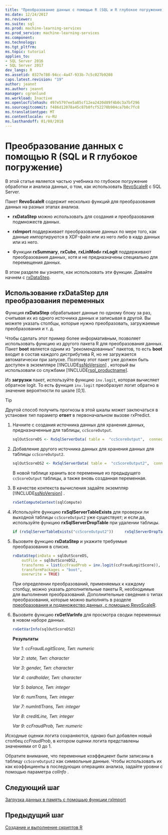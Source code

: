 ```yaml
---
title: "Преобразование данных с помощью R (SQL и R глубокое погружение) | Документы Microsoft"
ms.date: 12/24/2017
ms.reviewer: 
ms.suite: sql
ms.prod: machine-learning-services
ms.prod_service: machine-learning-services
ms.component: 
ms.technology: 
ms.tgt_pltfrm: 
ms.topic: tutorial
applies_to:
- SQL Server 2016
- SQL Server 2017
dev_langs: R
ms.assetid: 0327e788-94cc-4a47-933b-7c5c027b9208
caps.latest.revision: "19"
author: jeannt
ms.author: jeannt
manager: cgronlund
ms.workload: Inactive
ms.openlocfilehash: 497e5797ee5a85cf12ea2420d89f4b0c3a7bf296
ms.sourcegitcommit: f486d12078a45c87b0fcf52270b904ca7b0c7fc8
ms.translationtype: MT
ms.contentlocale: ru-RU
ms.lasthandoff: 01/08/2018
---
```

# <a name="transform-data-using-r-sql-and-r-deep-dive"></a>Преобразование данных с помощью R (SQL и R глубокое погружение)

В этой статье является частью учебника по глубокое погружение обработки и анализа данных, о том, как использовать [RevoScaleR](https://docs.microsoft.com/machine-learning-server/r-reference/revoscaler/revoscaler) с SQL Server.

Пакет **RevoScaleR** содержит несколько функций для преобразования данных на разных этапах анализа.

- **rxDataStep** можно использовать для создания и преобразования подмножеств данных.

- **rxImport** поддерживает преобразование данных по мере того, как данные импортируются в XDF-файл или из него либо в кадр данных или из него.

- Функции **rxSummary**, **rxCube**, **rxLinMod**и **rxLogit** поддерживают преобразования данных, хотя и не предназначены специально для перемещения данных.

В этом разделе вы узнаете, как использовать эти функции. Давайте начнем с [rxDataStep](https://docs.microsoft.com/machine-learning-server/r-reference/revoscaler/rxdatastep).

## <a name="use-rxdatastep-to-transform-variables"></a>Использование rxDataStep для преобразования переменных

Функция **rxDataStep** обрабатывает данные по одному блоку за раз, считывая их из одного источника данных и записывая в другой. Вы можете указать столбцы, которые нужно преобразовать, загружаемые преобразования и т. д.

Чтобы сделать этот пример более информативным, позволяет использовать функцию из другого пакета R для преобразования данных.  Пакет **boot** является одним из "рекомендованных" пакетов, то есть **boot** входит в состав каждого дистрибутива R, но не загружается автоматически при запуске. Поэтому этот пакет уже должен быть доступен в экземпляре [!INCLUDE[ssNoVersion](../../includes/ssnoversion-md.md)] , который вы использовали со службами [!INCLUDE[rsql_productname](../../includes/rsql-productname-md.md)].

Из **загрузки** пакет, используйте функцию `inv.logit`, которая вычисляет обратное logit. То есть функция `inv.logit` преобразует логит обратно в значение вероятности по шкале [0,1].

> [!TIP] 
> Другой способ получить прогнозы в этой шкалы может заключаться в установке *тип* параметр **ответ** в первоначальном вызове rxPredict.

1. Начните с создания источника данных для хранения данных, предназначенные для таблицы, `ccScoreOutput`.
  
    ```R
    sqlOutScoreDS <- RxSqlServerData( table =  "ccScoreOutput",  connectionString = sqlConnString, rowsPerRead = sqlRowsPerRead )
    ```
  
2. Добавление другого источника данных для хранения данных для таблицы `ccScoreOutput2`.
  
    ```R
    sqlOutScoreDS2 <- RxSqlServerData( table =  "ccScoreOutput2",  connectionString = sqlConnString, rowsPerRead = sqlRowsPerRead )
    ```
  
    В новой таблице хранить все переменные из предыдущего `ccScoreOutput` таблицы, а также вновь созданная переменная.
  
3. В качестве контекста вычисления задайте экземпляр [!INCLUDE[ssNoVersion](../../includes/ssnoversion-md.md)] .
  
    ```R
    rxSetComputeContext(sqlCompute)
    ```
  
4. Используйте функцию **rxSqlServerTableExists** для проверки ли выходной таблицы `ccScoreOutput2` уже существует; и если да, используйте функцию **rxSqlServerDropTable** при удалении таблицы.
  
    ```R
    if (rxSqlServerTableExists("ccScoreOutput2"))     rxSqlServerDropTable("ccScoreOutput2")
    ```
  
5. Вызовите функцию **rxDataStep** и укажите требуемые преобразования в списке.
  
    ```R
    rxDataStep(inData = sqlOutScoreDS,
        outFile = sqlOutScoreDS2,
        transforms = list(ccFraudProb = inv.logit(ccFraudLogitScore)),
        transformPackages = "boot",
        overwrite = TRUE)
    ```

    При определении преобразований, применяемых к каждому столбцу, можно указать дополнительные пакеты R, необходимые для выполнения преобразований.  Дополнительные сведения о типах преобразования, которые можно выполнять в разделе [преобразования и подмножество данных, с помощью RevoScaleR](https://docs.microsoft.com/machine-learning-server/r/how-to-revoscaler-data-transform).
  
6. Вызовите функцию **rxGetVarInfo** для просмотра сводки переменных в новом наборе данных.
  
    ```R
    rxGetVarInfo(sqlOutScoreDS2)
    ```

    **Результаты**
    
    *Var 1: ccFraudLogitScore, Тип: numeric*
    
    *Var 2: state, Тип: character*
    
    *Var 3: gender, Тип: character*
    
    *Var 4: cardholder, Тип: character*
    
    *Var 5: balance, Тип: integer*
    
    *Var 6: numTrans, Тип: integer*
    
    *Var 7: numIntlTrans, Тип: integer*
    
    *Var 8: creditLine, Тип: integer*
    
    *Var 9: ccFraudProb, Тип: numeric*

Исходные оценки логита сохраняются, однако был добавлен новый столбец *ccFraudProb*, в котором оценки логита представлены значениями от 0 до 1.

Обратите внимание, что переменные коэффициент были записаны в таблицу `ccScoreOutput2` как символьные данные. Чтобы использовать их как коэффициенты в последующих операциях анализа, задайте уровни с помощью параметра *colInfo* .

## <a name="next-step"></a>Следующий шаг

[Загрузка данных в память с помощью функции rxImport](../../advanced-analytics/tutorials/deepdive-load-data-into-memory-using-rximport.md)

## <a name="previous-step"></a>Предыдущий шаг

[Создание и выполнение скриптов R](../../advanced-analytics/tutorials/deepdive-create-and-run-r-scripts.md)
